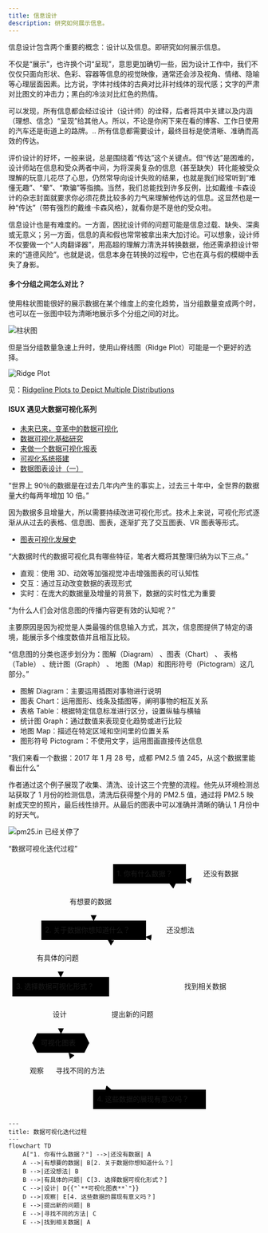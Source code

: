 ```yaml
---
title: 信息设计
description: 研究如何展示信息。
---
```


信息设计包含两个重要的概念：设计以及信息。即研究如何展示信息。

不仅是“展示”，也许换个词“呈现”，意思更加确切一些，因为设计工作中，我们不仅仅只面向形状、色彩、容器等信息的视觉映像，通常还会涉及视角、情绪、隐喻等心理层面因素。比方说，字体衬线体的古典对比非衬线体的现代感；文字的严肃对比图文的冲击力；黑白的冷淡对比红色的热情。

可以发现，所有信息都会经过设计（设计师）的诠释，后者将其中关建以及内涵（理想、信念）“呈现”给其他人。所以，不论是你闲下来在看的博客、工作日使用的汽车还是街道上的路牌。.. 所有信息都需要设计，最终目标是使清晰、准确而高效的传达。

评价设计的好坏，一般来说，总是围绕着“传达”这个关键点。但“传达”是困难的，设计师站在信息和受众两者中间，为将深奥复杂的信息（甚至缺失）转化能被受众理解的玩意儿花尽了心思，仍然常导向设计失败的结果，也就是我们经常听到“难懂无趣”、“晕”、“欺骗”等指摘。当然，我们总能找到许多反例，比如戴维·卡森设计的杂志封面就要求你必须花费比较多的力气来理解他传达的信息。这显然也是一种“传达”（带有强烈的戴维·卡森风格），就看你是不是他的受众啦。

信息设计也是有难度的。一方面，困扰设计师的问题可能是信息过载、缺失、深奥或无意义；另一方面，信息的真和假也常常被拿出来大加讨论。可以想象，设计师不仅要做一个“人肉翻译器”，用高超的理解力清洗并转换数据，他还需承担设计带来的“道德风险”。也就是说，信息本身在转换的过程中，它也在真与假的模糊中丢失了身影。

#### 多个分组之间怎么对比？

使用柱状图能很好的展示数据在某个维度上的变化趋势，当分组数量变成两个时，也可以在一张图中较为清晰地展示多个分组之间的对比。

![柱状图](https://mgear-image.oss-cn-shanghai.aliyuncs.com/image/other/202412240922088.png)

但是当分组数量急速上升时，使用山脊线图（Ridge Plot）可能是一个更好的选择。

![Ridge Plot](https://mgear-image.oss-cn-shanghai.aliyuncs.com/image/other/202412240931983.png)

见：[Ridgeline Plots to Depict Multiple Distributions](https://blog.dailydoseofds.com/p/ridgeline-plots-to-depict-multiple)

#### ISUX 遇见大数据可视化系列

* [未来已来，变革中的数据可视化](https://isux.tencent.com/articles/91.html)
* [数据可视化基础研究](https://isux.tencent.com/articles/90.html)
* [来做一个数据可视化报表](https://isux.tencent.com/articles/89.html)
* [可视化系统搭建](https://isux.tencent.com/articles/79.html)
* [数据图表设计（一）](https://isux.tencent.com/articles/78.html)

<q>世界上 90％的数据是在过去几年内产生的事实上，过去三十年中，全世界的数据量大约每两年增加 10 倍。</q>

因为数据多且增量大，所以需要持续改进可视化形式。技术上来说，可视化形式逐渐从从过去的表格、信息图、图表，逐渐扩充了交互图表、VR 图表等形式。

* [图表可视化发展史](https://www.datavis.ca/milestones/)

<q>大数据时代的数据可视化具有哪些特征，笔者大概将其整理归纳为以下三点。</q>

- 直观：使用 3D、动效等加强视觉冲击增强图表的可认知性
- 交互：通过互动改变数据的表现形式
- 实时：在庞大的数据量及增量的背景下，数据的实时性尤为重要

<q>为什么人们会对信息图的传播内容更有效的认知呢？</q>

主要原因是因为视觉是人类最强的信息输入方式，其次，信息图提供了特定的语境，能展示多个维度数值并且相互比较。

<q>信息图的分类也逐步划分为：图解（Diagram） 、图表（Chart） 、 表格（Table） 、统计图（Graph） 、 地图（Map）和图形符号（Pictogram）这几部分。</q>

- 图解 Diagram：主要运用插图对事物进行说明
- 图表 Chart：运用图形、线条及插图等，阐明事物的相互关系
- 表格 Table：根据特定信息标准进行区分，设置纵轴与横轴
- 统计图 Graph：通过数值来表现变化趋势或进行比较
- 地图 Map：描述在特定区域和空间里的位置关系
- 图形符号 Pictogram：不使用文字，运用图画直接传达信息

<q>我们来看一个数据：2017 年 1 月 28 号，成都 PM2.5 值 245，从这个数据里能看出什么</q>

作者通过这个例子展现了收集、清洗、设计这三个完整的流程。他先从环境检测总站获取了 1 月份的检测信息，清洗后获得整个月的 PM2.5 值，通过将 PM2.5 映射成天空的照片，最后线性排开。从最后的图表中可以准确并清晰的确认 1 月份中的好天气。

![pm25.in 已经关停了](https://mgear-image.oss-cn-shanghai.aliyuncs.com/image/other/20231029164117.png)

<q>数据可视化迭代过程</q>

<svg id="mermaid-1698568127289" width="100%" xmlns="http://www.w3.org/2000/svg" xmlns:xlink="http://www.w3.org/1999/xlink" height="507" style="max-width: 479.140625px;" viewBox="0 0 479.140625 507"><style>#mermaid-1698568127289 {font-family:"trebuchet ms",verdana,arial,sans-serif;font-size:16px;fill:#333;}#mermaid-1698568127289 .error-icon{fill:#552222;}#mermaid-1698568127289 .error-text{fill:#552222;stroke:#552222;}#mermaid-1698568127289 .edge-thickness-normal{stroke-width:2px;}#mermaid-1698568127289 .edge-thickness-thick{stroke-width:3.5px;}#mermaid-1698568127289 .edge-pattern-solid{stroke-dasharray:0;}#mermaid-1698568127289 .edge-pattern-dashed{stroke-dasharray:3;}#mermaid-1698568127289 .edge-pattern-dotted{stroke-dasharray:2;}#mermaid-1698568127289 .marker{fill:#333333;stroke:#333333;}#mermaid-1698568127289 .marker.cross{stroke:#333333;}#mermaid-1698568127289 svg{font-family:"trebuchet ms",verdana,arial,sans-serif;font-size:16px;}#mermaid-1698568127289 .label{font-family:"trebuchet ms",verdana,arial,sans-serif;color:#333;}#mermaid-1698568127289 .cluster-label text{fill:#333;}#mermaid-1698568127289 .cluster-label span{color:#333;}#mermaid-1698568127289 .label text,#mermaid-1698568127289 span{fill:#333;color:#333;}#mermaid-1698568127289 .node rect,#mermaid-1698568127289 .node circle,#mermaid-1698568127289 .node ellipse,#mermaid-1698568127289 .node polygon,#mermaid-1698568127289 .node path{fill:#ECECFF;stroke:#9370DB;stroke-width:1px;}#mermaid-1698568127289 .node .label{text-align:center;}#mermaid-1698568127289 .node.clickable{cursor:pointer;}#mermaid-1698568127289 .arrowheadPath{fill:#333333;}#mermaid-1698568127289 .edgePath .path{stroke:#333333;stroke-width:2.0px;}#mermaid-1698568127289 .flowchart-link{stroke:#333333;fill:none;}#mermaid-1698568127289 .edgeLabel{background-color:#e8e8e8;text-align:center;}#mermaid-1698568127289 .edgeLabel rect{opacity:0.5;background-color:#e8e8e8;fill:#e8e8e8;}#mermaid-1698568127289 .cluster rect{fill:#ffffde;stroke:#aaaa33;stroke-width:1px;}#mermaid-1698568127289 .cluster text{fill:#333;}#mermaid-1698568127289 .cluster span{color:#333;}#mermaid-1698568127289 div.mermaidTooltip{position:absolute;text-align:center;max-width:200px;padding:2px;font-family:"trebuchet ms",verdana,arial,sans-serif;font-size:12px;background:hsl(80, 100%, 96.2745098039%);border:1px solid #aaaa33;border-radius:2px;pointer-events:none;z-index:100;}#mermaid-1698568127289 :root{--mermaid-font-family:"trebuchet ms",verdana,arial,sans-serif;}</style><g transform="translate(0, 0)"><marker id="flowchart-pointEnd" class="marker flowchart" viewBox="0 0 10 10" refX="9" refY="5" markerUnits="userSpaceOnUse" markerWidth="12" markerHeight="12" orient="auto"><path d="M 0 0 L 10 5 L 0 10 z" class="arrowMarkerPath" style="stroke-width: 1; stroke-dasharray: 1, 0;"></path></marker><marker id="flowchart-pointStart" class="marker flowchart" viewBox="0 0 10 10" refX="0" refY="5" markerUnits="userSpaceOnUse" markerWidth="12" markerHeight="12" orient="auto"><path d="M 0 5 L 10 10 L 10 0 z" class="arrowMarkerPath" style="stroke-width: 1; stroke-dasharray: 1, 0;"></path></marker><marker id="flowchart-circleEnd" class="marker flowchart" viewBox="0 0 10 10" refX="11" refY="5" markerUnits="userSpaceOnUse" markerWidth="11" markerHeight="11" orient="auto"><circle cx="5" cy="5" r="5" class="arrowMarkerPath" style="stroke-width: 1; stroke-dasharray: 1, 0;"></circle></marker><marker id="flowchart-circleStart" class="marker flowchart" viewBox="0 0 10 10" refX="-1" refY="5" markerUnits="userSpaceOnUse" markerWidth="11" markerHeight="11" orient="auto"><circle cx="5" cy="5" r="5" class="arrowMarkerPath" style="stroke-width: 1; stroke-dasharray: 1, 0;"></circle></marker><marker id="flowchart-crossEnd" class="marker cross flowchart" viewBox="0 0 11 11" refX="12" refY="5.2" markerUnits="userSpaceOnUse" markerWidth="11" markerHeight="11" orient="auto"><path d="M 1,1 l 9,9 M 10,1 l -9,9" class="arrowMarkerPath" style="stroke-width: 2; stroke-dasharray: 1, 0;"></path></marker><marker id="flowchart-crossStart" class="marker cross flowchart" viewBox="0 0 11 11" refX="-1" refY="5.2" markerUnits="userSpaceOnUse" markerWidth="11" markerHeight="11" orient="auto"><path d="M 1,1 l 9,9 M 10,1 l -9,9" class="arrowMarkerPath" style="stroke-width: 2; stroke-dasharray: 1, 0;"></path></marker><g class="root"><g class="clusters"></g><g class="edgePaths"><path d="M356.140625,15.923809523809524L364.4739583333333,14.603174603174603C372.8072916666667,13.282539682539683,389.4739583333333,10.64126984126984,399.890625,9.320634920634921C410.3072916666667,8,414.4739583333333,8,418.640625,11.25C422.8072916666667,14.5,426.9739583333333,21,426.9739583333333,27.5C426.9739583333333,34,422.8072916666667,40.5,418.640625,43.75C414.4739583333333,47,410.3072916666667,47,399.890625,45.679365079365084C389.4739583333333,44.35873015873016,372.8072916666667,41.717460317460315,364.4739583333333,40.3968253968254L356.140625,39.076190476190476" id="L-A-A-0" class=" edge-thickness-normal edge-pattern-solid flowchart-link LS-A LE-A" style="fill:none;" marker-end="url(#flowchart-pointEnd)"></path><path d="M244.43079369469027,47L232.20404682890856,53.166666666666664C219.97729996312682,59.333333333333336,195.5238062315634,71.66666666666667,183.2970593657817,84C171.0703125,96.33333333333333,171.0703125,108.66666666666667,171.0703125,114.83333333333333L171.0703125,121" id="L-A-B-0" class=" edge-thickness-normal edge-pattern-solid flowchart-link LS-A LE-B" style="fill:none;" marker-end="url(#flowchart-pointEnd)"></path><path d="M276.1171875,127.17246696035242L284.2256944444444,126.14372246696036C292.33420138888886,125.11497797356829,308.55121527777777,123.05748898678415,318.6868489583333,122.02874449339207C328.82248263888886,121,332.87673611111114,121,336.9309895833333,124.25C340.9852430555556,127.5,345.0394965277778,134,345.0394965277778,140.5C345.0394965277778,147,340.9852430555556,153.5,336.9309895833333,156.75C332.87673611111114,160,328.82248263888886,160,318.6868489583333,158.97125550660795C308.55121527777777,157.94251101321586,292.33420138888886,155.88502202643173,284.2256944444444,154.85627753303967L276.1171875,153.8275330396476" id="L-B-B-0" class=" edge-thickness-normal edge-pattern-solid flowchart-link LS-B LE-B" style="fill:none;" marker-end="url(#flowchart-pointEnd)"></path><path d="M148.28346238938053,160L141.07736449115043,166.16666666666666C133.87126659292036,172.33333333333334,119.45907079646018,184.66666666666666,112.25297289823008,197C105.046875,209.33333333333334,105.046875,221.66666666666666,105.046875,227.83333333333334L105.046875,234" id="L-B-C-0" class=" edge-thickness-normal edge-pattern-solid flowchart-link LS-B LE-C" style="fill:none;" marker-end="url(#flowchart-pointEnd)"></path><path d="M105.046875,273L105.046875,279.1666666666667C105.046875,285.3333333333333,105.046875,297.6666666666667,105.13020833333333,310.0833333333333C105.21354166666667,322.5,105.38020833333333,335,105.46354166666667,341.25L105.546875,347.5" id="L-C-D-0" class=" edge-thickness-normal edge-pattern-solid flowchart-link LS-C LE-D" style="fill:none;" marker-end="url(#flowchart-pointEnd)"></path><path d="M89.67076880530973,386.5L84.56678650442478,392.5833333333333C79.46280420353982,398.6666666666667,69.25483960176992,410.8333333333333,88.60435103244838,423.0833333333333C107.95386246312684,435.3333333333333,156.86084992625368,447.6666666666667,181.3143436578171,453.8333333333333L205.76783738938053,460" id="L-D-E-0" class=" edge-thickness-normal edge-pattern-solid flowchart-link LS-D LE-E" style="fill:none;" marker-end="url(#flowchart-pointEnd)"></path><path d="M273.42194413716817,460L270.3633388643068,453.8333333333333C267.3047335914454,447.6666666666667,261.1875230457227,435.3333333333333,258.12891777286137,419.75C255.0703125,404.1666666666667,255.0703125,385.3333333333333,255.0703125,366.5C255.0703125,347.6666666666667,255.0703125,328.8333333333333,255.0703125,310C255.0703125,291.1666666666667,255.0703125,272.3333333333333,255.0703125,253.5C255.0703125,234.66666666666666,255.0703125,215.83333333333334,245.90217090707964,200.25C236.7340293141593,184.66666666666666,218.39774612831857,172.33333333333334,209.22960453539824,166.16666666666666L200.06146294247787,160" id="L-E-B-0" class=" edge-thickness-normal edge-pattern-solid flowchart-link LS-E LE-B" style="fill:none;" marker-end="url(#flowchart-pointEnd)"></path><path d="M237.52004977876106,460L223.10785398230087,453.8333333333333C208.6956581858407,447.6666666666667,179.87126659292036,435.3333333333333,160.52175516224187,423.0833333333333C141.1722437315634,410.8333333333333,131.29761246312685,398.6666666666667,126.36029682890855,392.5833333333333L121.42298119469027,386.5" id="L-E-D-0" class=" edge-thickness-normal edge-pattern-solid flowchart-link LS-E LE-D" style="fill:none;" marker-end="url(#flowchart-pointEnd)"></path><path d="M323.81941371681415,460L336.6984697640118,453.8333333333333C349.5775258112094,447.6666666666667,375.3356379056047,435.3333333333333,388.2146939528023,419.75C401.09375,404.1666666666667,401.09375,385.3333333333333,401.09375,366.5C401.09375,347.6666666666667,401.09375,328.8333333333333,401.09375,310C401.09375,291.1666666666667,401.09375,272.3333333333333,401.09375,253.5C401.09375,234.66666666666666,401.09375,215.83333333333334,401.09375,197C401.09375,178.16666666666666,401.09375,159.33333333333334,401.09375,140.5C401.09375,121.66666666666667,401.09375,102.83333333333333,388.2146939528024,87.25C375.3356379056047,71.66666666666667,349.5775258112094,59.333333333333336,336.6984697640118,53.166666666666664L323.81941371681415,47" id="L-E-A-0" class=" edge-thickness-normal edge-pattern-solid flowchart-link LS-E LE-A" style="fill:none;" marker-end="url(#flowchart-pointEnd)"></path></g><g class="edgeLabels"><g class="edgeLabel" transform="translate(431.140625, 27.5)"><g class="label" transform="translate(-40, -12)"><foreignObject width="80" height="24"><div xmlns="http://www.w3.org/1999/xhtml" style="display: inline-block; white-space: nowrap;"><span class="edgeLabel">还没有数据</span></div></foreignObject></g></g><g class="edgeLabel" transform="translate(171.0703125, 84)"><g class="label" transform="translate(-48, -12)"><foreignObject width="96" height="24"><div xmlns="http://www.w3.org/1999/xhtml" style="display: inline-block; white-space: nowrap;"><span class="edgeLabel">有想要的数据</span></div></foreignObject></g></g><g class="edgeLabel" transform="translate(349.09375, 140.5)"><g class="label" transform="translate(-32, -12)"><foreignObject width="64" height="24"><div xmlns="http://www.w3.org/1999/xhtml" style="display: inline-block; white-space: nowrap;"><span class="edgeLabel">还没想法</span></div></foreignObject></g></g><g class="edgeLabel" transform="translate(105.046875, 197)"><g class="label" transform="translate(-48, -12)"><foreignObject width="96" height="24"><div xmlns="http://www.w3.org/1999/xhtml" style="display: inline-block; white-space: nowrap;"><span class="edgeLabel">有具体的问题</span></div></foreignObject></g></g><g class="edgeLabel" transform="translate(105.046875, 310)"><g class="label" transform="translate(-16, -12)"><foreignObject width="32" height="24"><div xmlns="http://www.w3.org/1999/xhtml" style="display: inline-block; white-space: nowrap;"><span class="edgeLabel">设计</span></div></foreignObject></g></g><g class="edgeLabel" transform="translate(59.046875, 423)"><g class="label" transform="translate(-16, -12)"><foreignObject width="32" height="24"><div xmlns="http://www.w3.org/1999/xhtml" style="display: inline-block; white-space: nowrap;"><span class="edgeLabel">观察</span></div></foreignObject></g></g><g class="edgeLabel" transform="translate(255.0703125, 310)"><g class="label" transform="translate(-48, -12)"><foreignObject width="96" height="24"><div xmlns="http://www.w3.org/1999/xhtml" style="display: inline-block; white-space: nowrap;"><span class="edgeLabel">提出新的问题</span></div></foreignObject></g></g><g class="edgeLabel" transform="translate(151.046875, 423)"><g class="label" transform="translate(-56, -12)"><foreignObject width="112" height="24"><div xmlns="http://www.w3.org/1999/xhtml" style="display: inline-block; white-space: nowrap;"><span class="edgeLabel">寻找不同的方法</span></div></foreignObject></g></g><g class="edgeLabel" transform="translate(401.09375, 253.5)"><g class="label" transform="translate(-48, -12)"><foreignObject width="96" height="24"><div xmlns="http://www.w3.org/1999/xhtml" style="display: inline-block; white-space: nowrap;"><span class="edgeLabel">找到相关数据</span></div></foreignObject></g></g></g><g class="nodes"><g class="node default default" id="flowchart-A-224" transform="translate(283.09375, 27.5)"><rect class="basic label-container" style="" rx="0" ry="0" x="-73.046875" y="-19.5" width="146.09375" height="39"></rect><g class="label" style="" transform="translate(-65.546875, -12)"><foreignObject width="131.09375" height="24"><div xmlns="http://www.w3.org/1999/xhtml" style="display: inline-block; white-space: nowrap;"><span class="nodeLabel">1. 你有什么数据？</span></div></foreignObject></g></g><g class="node default default" id="flowchart-B-227" transform="translate(171.0703125, 140.5)"><rect class="basic label-container" style="" rx="0" ry="0" x="-105.046875" y="-19.5" width="210.09375" height="39"></rect><g class="label" style="" transform="translate(-97.546875, -12)"><foreignObject width="195.09375" height="24"><div xmlns="http://www.w3.org/1999/xhtml" style="display: inline-block; white-space: nowrap;"><span class="nodeLabel">2. 关于数据你想知道什么？</span></div></foreignObject></g></g><g class="node default default" id="flowchart-C-231" transform="translate(105.046875, 253.5)"><rect class="basic label-container" style="" rx="0" ry="0" x="-97.046875" y="-19.5" width="194.09375" height="39"></rect><g class="label" style="" transform="translate(-89.546875, -12)"><foreignObject width="179.09375" height="24"><div xmlns="http://www.w3.org/1999/xhtml" style="display: inline-block; white-space: nowrap;"><span class="nodeLabel">3. 选择数据可视化形式？</span></div></foreignObject></g></g><g class="node default default" id="flowchart-D-233" transform="translate(105.046875, 366.5)"><polygon points="9.75,0 104.75,0 114.5,-19.5 104.75,-39 9.75,-39 0,-19.5" class="label-container" transform="translate(-57.25,19.5)" style=""></polygon><g class="label" style="" transform="translate(-40, -12)"><foreignObject width="80" height="24"><div xmlns="http://www.w3.org/1999/xhtml" style="display: inline-block; white-space: nowrap;"><span class="nodeLabel">可视化图表</span></div></foreignObject></g></g><g class="node default default" id="flowchart-E-235" transform="translate(283.09375, 479.5)"><rect class="basic label-container" style="" rx="0" ry="0" x="-113.046875" y="-19.5" width="226.09375" height="39"></rect><g class="label" style="" transform="translate(-105.546875, -12)"><foreignObject width="211.09375" height="24"><div xmlns="http://www.w3.org/1999/xhtml" style="display: inline-block; white-space: nowrap;"><span class="nodeLabel">4. 这些数据的展现有意义吗？</span></div></foreignObject></g></g></g></g></g></svg>

```mermaid
---
title: 数据可视化迭代过程
---
flowchart TD
    A["1. 你有什么数据？"] -->|还没有数据| A
    A -->|有想要的数据| B[2. 关于数据你想知道什么？]
    B -->|还没想法| B
    B -->|有具体的问题| C[3. 选择数据可视化形式？]
    C -->|设计| D{{"`**可视化图表**`"}}
    D -->|观察| E[4. 这些数据的展现有意义吗？]
    E -->|提出新的问题| B
    E -->|寻找不同的方法| C
    E -->|找到相关数据| A
```
